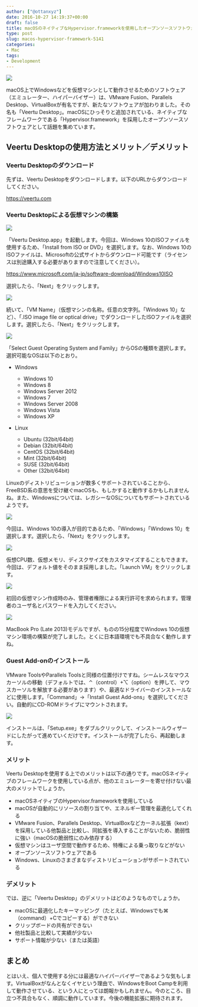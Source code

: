 ```yaml
---
author: ["@ottanxyz"]
date: 2016-10-27 14:19:37+00:00
draft: false
title: macOSのネイティブなHypervisor.frameworkを使用したオープンソースソフトウェア「Veertu Desktop」
type: post
slug: macos-hypervisor-framework-5141
categories:
- Mac
tags:
- Development
---
```


![](/uploads/2016/10/161027-5812042cf26a9.jpg)






macOS上でWindowsなどを仮想マシンとして動作させるためのソフトウェア（エミュレーター、ハイパーバイザー）は、VMware Fusion、Parallels Desktop、VirtualBoxが有名ですが、新たなソフトウェアが加わりました。その名も「Veertu Desktop」。macOSにひっそりと追加されている、ネイティブなフレームワークである「Hypervisor.framework」を採用したオープンソースソフトウェアとして話題を集めています。





## Veertu Desktopの使用方法とメリット／デメリット





### Veertu Desktopのダウンロード





先ずは、Veertu Desktopをダウンロードします。以下のURLからダウンロードしてください。



https://veertu.com



### Veertu Desktopによる仮想マシンの構築





![](/uploads/2016/10/161027-5812043503ac2.png)






「Veertu Desktop.app」を起動します。今回は、Windows 10のISOファイルを使用するため、「Install from ISO or DVD」を選択します。なお、Windows 10のISOファイルは、Microsoftの公式サイトからダウンロード可能です（ライセンスは別途購入する必要がありますので注意してください）。



https://www.microsoft.com/ja-jp/software-download/Windows10ISO



選択したら、「Next」をクリックします。





![](/uploads/2016/10/161027-58120439dc3d3.png)






続いて、「VM Name」（仮想マシンの名称。任意の文字列。「Windows 10」など）、「.ISO image file or optical drive」でダウンロードしたISOファイルを選択します。選択したら、「Next」をクリックします。





![](/uploads/2016/10/161027-5812043ee161d.png)






「Select Guest Operating System and Family」からOSの種類を選択します。選択可能なOSは以下のとおり。






  * Windows

    * Windows 10
    * Windows 8
    * Windows Server 2012
    * Windows 7
    * Windows Server 2008
    * Windows Vista
    * Windows XP




  * Linux

    * Ubuntu (32bit/64bit)
    * Debian (32bit/64bit)
    * CentOS (32bit/64bit)
    * Mint (32bit/64bit)
    * SUSE (32bit/64bit)
    * Other (32bit/64bit)





Linuxのディストリビューションが数多くサポートされていることから、FreeBSD系の意思を受け継ぐmacOSも、もしかすると動作するかもしれませんね。また、Windowsについては、レガシーなOSについてもサポートされているようです。





![](/uploads/2016/10/161027-5812044477afd.png)






今回は、Windows 10の導入が目的であるため、「Windows」「Windows 10」を選択します。選択したら、「Next」をクリックします。





![](/uploads/2016/10/161027-58120745d7d28.png)






仮想CPU数、仮想メモリ、ディスクサイズをカスタマイズすることもできます。今回は、デフォルト値をそのまま採用しました。「Launch VM」をクリックします。





![](/uploads/2016/10/161027-5812044a93c83.png)






初回の仮想マシン作成時のみ、管理者権限による実行許可を求められます。管理者のユーザ名とパスワードを入力してください。





![](/uploads/2016/10/161027-581207b40ebf5.png)






MacBook Pro (Late 2013)モデルですが、ものの15分程度でWindows 10の仮想マシン環境の構築が完了しました。とくに日本語環境でも不具合なく動作しますね。





### Guest Add-onのインストール





VMware ToolsやParallels Toolsと同様の位置付けですね。シームレスなマウスカーソルの移動（デフォルトでは、⌃（control）+⌥（option）を押して、マウスカーソルを解放する必要があります）や、最適なドライバーのインストールなどに使用します。「Command」→「Install Guest Add-ons」を選択してください。自動的にCD-ROMドライブにマウントされます。





![](/uploads/2016/10/161027-581208eba7d43.png)






インストールは、「Setup.exe」をダブルクリックして、インストールウィザードにしたがって進めていくだけです。インストールが完了したら、再起動します。





### メリット





Veertu Desktopを使用する上でのメリットは以下の通りです。macOSネイティブのフレームワークを使用している点が、他のエミュレーターを寄せ付けない最大のメリットでしょうか。






  * macOSネイティブのHypervisor.frameworkを使用している
  * macOSが自動的にリソースの割り当てや、エネルギー管理を最適化してくれる
  * VMware Fusion、Parallels Desktop、VirtualBoxなどカーネル拡張（kext）を採用している他製品と比較し、同拡張を導入することがないため、脆弱性に強い（macOSの脆弱性にのみ依存する）
  * 仮想マシンはユーザ空間で動作するため、特権による乗っ取りなどがない
  * オープンソースソフトウェアである
  * Windows、Linuxのさまざまなディストリビューションがサポートされている




### デメリット





では、逆に「Veertu Desktop」のデメリットはどのようなものでしょうか。






  * macOSに最適化したキーマッピング（たとえば、Windowsでも⌘（command）+Cでコピーする）ができない
  * クリップボードの共有ができない
  * 他社製品と比較して実績が少ない
  * サポート情報が少ない（または英語）




## まとめ





とはいえ、個人で使用する分には最適なハイパーバイザーであるような気もします。VirtualBoxがなんとなくイヤという理由で、WindowsをBoot Campを利用して動作させている、という人にとっては朗報かもしれません。今のところ、目立つ不具合もなく、順調に動作しています。今後の機能拡張に期待されます。
